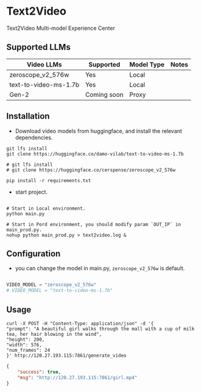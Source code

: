 # Text2Video
Text2Video Multi-model Experience Center


## Supported LLMs

| Video LLMs            | Supported   | Model Type | Notes |
|-----------------------|-------------|------------|-------|
| zeroscope_v2_576w     | Yes         | Local      |       |
| text-to-video-ms-1.7b | Yes         | Local      |       |
| Gen-2                 | Coming soon | Proxy      |       |

## Installation

- Download video models from huggingface, and install the relevant dependencies.

```commandline
git lfs install
git clone https://huggingface.co/damo-vilab/text-to-video-ms-1.7b

# git lfs install
# git clone https://huggingface.co/cerspense/zeroscope_v2_576w

pip install -r requirements.txt
```

- start project.

```commandline

# Start in Local environment.
python main.py

# Start in Pord environment, you should modify param `OUT_IP` in main_prod.py.
nohup python main_prod.py > text2video.log &

```

## Configuration

- you can change the model in main.py, `zeroscope_v2_576w` is default.

```python

VIDEO_MODEL = "zeroscope_v2_576w"
# VIDEO_MODEL = "text-to-video-ms-1.7b"
```

## Usage

```commandline
curl -X POST -H "Content-Type: application/json" -d '{
"prompt": "A beautiful girl walks through the mall with a cup of milk tea, her hair blowing in the wind",
"height": 200,
"width": 576,
"num_frames": 24
}' http://120.27.193.115:7861/generate_video
```

```json
{
    "success": true,
    "msg": "http://120.27.193.115:7861/girl.mp4"
}
```


